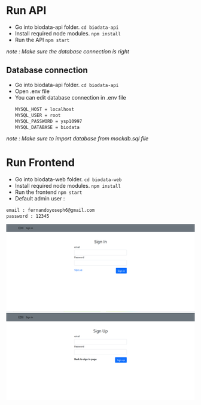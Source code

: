 # Run API #
- Go into biodata-api folder. `cd biodata-api`
- Install required node modules. `npm install`
- Run the API `npm start`

*note : Make sure the database connection is right*

## Database connection ##
- Go into biodata-api folder. `cd biodata-api`
- Open .env file
- You can edit database connection in .env file
    ```
    MYSQL_HOST = localhost
    MYSQL_USER = root
    MYSQL_PASSWORD = ysp10997
    MYSQL_DATABASE = biodata
    ```
*note : Make sure to import database from mockdb.sql file*

# Run Frontend #
- Go into biodata-web folder. `cd biodata-web`
- Install required node modules. `npm install`
- Run the frontend `npm start`
- Default admin user : 
```
email : fernandoyoseph6@gmail.com
password : 12345
```

![Sign in](https://github.com/yosephfernando/mockaplication/blob/main/screenshots/signin.PNG?raw=true)
![Sign up](https://github.com/yosephfernando/mockaplication/blob/main/screenshots/signup.PNG?raw=true)
